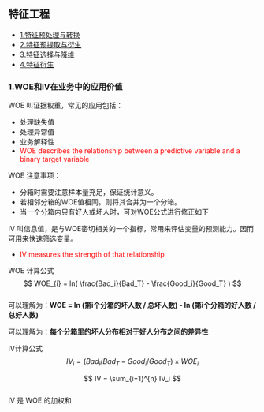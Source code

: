 ## 特征工程
- [1.特征预处理与转换](#1特征预处理与转换) 
- [2.特征预提取与衍生](#2特征预提取与衍生) 
- [3.特征选择与降维](#3特征选择与降维) 
- [4.特征衍生](#4特征衍生) 

### 1.WOE和IV在业务中的应用价值 
WOE 叫证据权重，常见的应用包括：
- 处理缺失值
- 处理异常值
- 业务解释性 
- <font color="red"> WOE describes the relationship between a predictive variable and a binary target variable </font>  

WOE 注意事项：
- 分箱时需要注意样本量充足，保证统计意义。
- 若相邻分箱的WOE值相同，则将其合并为一个分箱。
- 当一个分箱内只有好人或坏人时，可对WOE公式进行修正如下

IV 叫信息值，是与WOE密切相关的一个指标，常用来评估变量的预测能力。因而可用来快速筛选变量。
- <font color="red"> IV measures the strength of that relationship </font> 

WOE 计算公式
$$
WOE_{i} = ln( \frac{Bad_i}{Bad_T} - \frac{Good_i}{Good_T} ) 
$$  
可以理解为：**WOE = ln (第i个分箱的坏人数 / 总坏人数) - ln (第i个分箱的好人数 / 总好人数)**  

可以理解为：**每个分箱里的坏人分布相对于好人分布之间的差异性**  


IV计算公式
$$
IV_i = (Bad_i/Bad_T - Good_i/Good_T) \times WOE_i
$$  

$$
IV = \sum_{i=1}^{n} IV_i 
$$  
IV 是 WOE 的加权和

